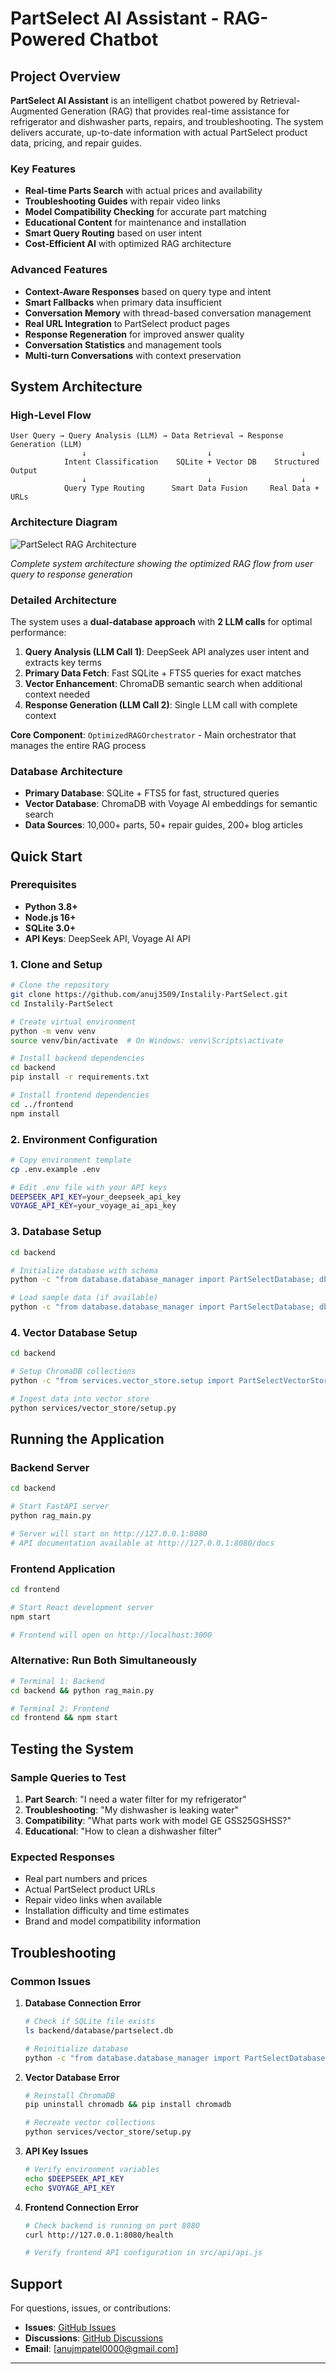 # PartSelect AI Assistant - RAG-Powered Chatbot

## Project Overview

**PartSelect AI Assistant** is an intelligent chatbot powered by Retrieval-Augmented Generation (RAG) that provides real-time assistance for refrigerator and dishwasher parts, repairs, and troubleshooting. The system delivers accurate, up-to-date information with actual PartSelect product data, pricing, and repair guides.

### Key Features

- **Real-time Parts Search** with actual prices and availability
- **Troubleshooting Guides** with repair video links
- **Model Compatibility Checking** for accurate part matching
- **Educational Content** for maintenance and installation
- **Smart Query Routing** based on user intent
- **Cost-Efficient AI** with optimized RAG architecture

### Advanced Features

- **Context-Aware Responses** based on query type and intent
- **Smart Fallbacks** when primary data insufficient
- **Conversation Memory** with thread-based conversation management
- **Real URL Integration** to PartSelect product pages
- **Response Regeneration** for improved answer quality
- **Conversation Statistics** and management tools
- **Multi-turn Conversations** with context preservation

## System Architecture

### High-Level Flow

```
User Query → Query Analysis (LLM) → Data Retrieval → Response Generation (LLM)
                ↓                           ↓                    ↓
            Intent Classification    SQLite + Vector DB    Structured Output
                ↓                           ↓                    ↓
            Query Type Routing      Smart Data Fusion     Real Data + URLs
```

### Architecture Diagram

![PartSelect RAG Architecture](partselect.png)

*Complete system architecture showing the optimized RAG flow from user query to response generation*

### Detailed Architecture

The system uses a **dual-database approach** with **2 LLM calls** for optimal performance:

1. **Query Analysis (LLM Call 1)**: DeepSeek API analyzes user intent and extracts key terms
2. **Primary Data Fetch**: Fast SQLite + FTS5 queries for exact matches
3. **Vector Enhancement**: ChromaDB semantic search when additional context needed
4. **Response Generation (LLM Call 2)**: Single LLM call with complete context

**Core Component**: `OptimizedRAGOrchestrator` - Main orchestrator that manages the entire RAG process

### Database Architecture

- **Primary Database**: SQLite + FTS5 for fast, structured queries
- **Vector Database**: ChromaDB with Voyage AI embeddings for semantic search
- **Data Sources**: 10,000+ parts, 50+ repair guides, 200+ blog articles



## Quick Start

### Prerequisites

- **Python 3.8+**
- **Node.js 16+**
- **SQLite 3.0+**
- **API Keys**: DeepSeek API, Voyage AI API

### 1. Clone and Setup

```bash
# Clone the repository
git clone https://github.com/anuj3509/Instalily-PartSelect.git
cd Instalily-PartSelect

# Create virtual environment
python -m venv venv
source venv/bin/activate  # On Windows: venv\Scripts\activate

# Install backend dependencies
cd backend
pip install -r requirements.txt

# Install frontend dependencies
cd ../frontend
npm install
```

### 2. Environment Configuration

```bash
# Copy environment template
cp .env.example .env

# Edit .env file with your API keys
DEEPSEEK_API_KEY=your_deepseek_api_key
VOYAGE_API_KEY=your_voyage_ai_api_key
```

### 3. Database Setup

```bash
cd backend

# Initialize database with schema
python -c "from database.database_manager import PartSelectDatabase; db = PartSelectDatabase(); print('Database initialized')"

# Load sample data (if available)
python -c "from database.database_manager import PartSelectDatabase; db = PartSelectDatabase(); db.load_data_from_json()"
```

### 4. Vector Database Setup

```bash
cd backend

# Setup ChromaDB collections
python -c "from services.vector_store.setup import PartSelectVectorStore; vs = PartSelectVectorStore(); vs.setup_collections()"

# Ingest data into vector store
python services/vector_store/setup.py
```

## Running the Application

### Backend Server

```bash
cd backend

# Start FastAPI server
python rag_main.py

# Server will start on http://127.0.0.1:8080
# API documentation available at http://127.0.0.1:8080/docs
```

### Frontend Application

```bash
cd frontend

# Start React development server
npm start

# Frontend will open on http://localhost:3000
```

### Alternative: Run Both Simultaneously

```bash
# Terminal 1: Backend
cd backend && python rag_main.py

# Terminal 2: Frontend  
cd frontend && npm start
```

## Testing the System

### Sample Queries to Test

1. **Part Search**: "I need a water filter for my refrigerator"
2. **Troubleshooting**: "My dishwasher is leaking water"
3. **Compatibility**: "What parts work with model GE GSS25GSHSS?"
4. **Educational**: "How to clean a dishwasher filter"

### Expected Responses

- Real part numbers and prices
- Actual PartSelect product URLs
- Repair video links when available
- Installation difficulty and time estimates
- Brand and model compatibility information

## Troubleshooting

### Common Issues

1. **Database Connection Error**
   ```bash
   # Check if SQLite file exists
   ls backend/database/partselect.db
   
   # Reinitialize database
   python -c "from database.database_manager import PartSelectDatabase; db = PartSelectDatabase()"
   ```

2. **Vector Database Error**
   ```bash
   # Reinstall ChromaDB
   pip uninstall chromadb && pip install chromadb
   
   # Recreate vector collections
   python services/vector_store/setup.py
   ```

3. **API Key Issues**
   ```bash
   # Verify environment variables
   echo $DEEPSEEK_API_KEY
   echo $VOYAGE_API_KEY
   ```

4. **Frontend Connection Error**
   ```bash
   # Check backend is running on port 8080
   curl http://127.0.0.1:8080/health
   
   # Verify frontend API configuration in src/api/api.js
   ```










## Support

For questions, issues, or contributions:

- **Issues**: [GitHub Issues](https://github.com/anuj3509/Instalily-PartSelect/issues)
- **Discussions**: [GitHub Discussions](https://github.com/anuj3509/Instalily-PartSelect/discussions)
- **Email**: [anujmpatel0000@gmail.com]

---

